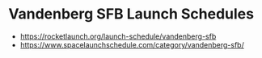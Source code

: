 # Vandenberg SFB Launch Schedules

- https://rocketlaunch.org/launch-schedule/vandenberg-sfb
- <https://www.spacelaunchschedule.com/category/vandenberg-sfb/>

